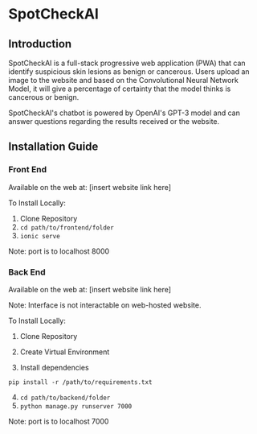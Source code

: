 # SpotCheckAI

## Introduction

SpotCheckAI is a full-stack progressive web application (PWA) that can identify suspicious skin lesions as benign or cancerous. Users upload an image to the website and based on the Convolutional Neural Network Model, it will give a percentage of certainty that the model thinks is cancerous or benign.

SpotCheckAI's chatbot is powered by OpenAI's GPT-3 model and can answer questions regarding the results received or the website.

## Installation Guide

### Front End

Available on the web at: [insert website link here]

To Install Locally:

1. Clone Repository
2. ```cd path/to/frontend/folder```
3. ```ionic serve```

Note: port is to localhost 8000


### Back End

Available on the web at: [insert website link here]

Note: Interface is not interactable on web-hosted website.

To Install Locally:

1. Clone Repository

2. Create Virtual Environment

3. Install dependencies

```
pip install -r /path/to/requirements.txt
```
4. ```cd path/to/backend/folder```
5. ```python manage.py runserver 7000```

Note: port is to localhost 7000
